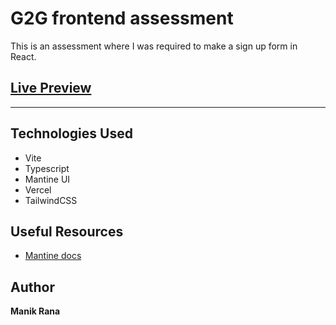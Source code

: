 # G2G frontend assessment

This is an assessment where I was required to make a sign up form in React.

## [Live Preview](https://g2g-frontend-assessment.vercel.app/)

---

## Technologies Used

- Vite
- Typescript
- Mantine UI
- Vercel
- TailwindCSS

## Useful Resources

- [Mantine docs](https://mantine.dev/pages/getting-started/)

## Author

**Manik Rana**
